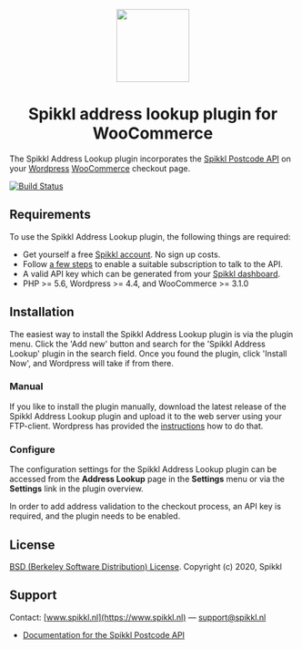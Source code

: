 <p align="center">
    <img src="https://www.spikkl.nl/images/hub/github/woocommerce.png" width="128" height="128" />
</p>
<h1 align="center">Spikkl address lookup plugin for WooCommerce</h1>

The Spikkl Address Lookup plugin incorporates the [Spikkl Postcode API](https://www.spikkl.nl/documentation) on your [Wordpress](https://wordpress.org) [WooCommerce](https://woocommerce.com) checkout page.

[![Build Status](https://travis-ci.org/spikkl/spikkl-php-woocommerce-plugin.png)](https://travis-ci.org/spikkl/spikkl-php-woocommerce-plugin)

## Requirements ##
To use the Spikkl Address Lookup plugin, the following things are required:
+ Get yourself a free [Spikkl account](https://www.spikkl.nl/signup). No sign up costs.
+ Follow [a few steps](https://www.spikkl.nl/account/billing) to enable a suitable subscription to talk to the API.
+ A valid API key which can be generated from your [Spikkl dashboard](https://www.spikkl.nl/account/credentials).
+ PHP >= 5.6, Wordpress >= 4.4, and WooCommerce >= 3.1.0

## Installation
The easiest way to install the Spikkl Address Lookup plugin is via the plugin menu. Click the 'Add new' button and search for the 'Spikkl Address Lookup' plugin in the search field. Once you found the plugin, click 'Install Now', and Wordpress will take if from there.

### Manual ###
If you like to install the plugin manually, download the latest release of the Spikkl Address Lookup plugin and upload it to the web server using your FTP-client. Wordpress has provided the [instructions](https://wordpress.org/support/article/managing-plugins/#manual-plugin-installation) how to do that.

### Configure ###
The configuration settings for the Spikkl Address Lookup plugin can be accessed from the **Address Lookup** page in the **Settings** menu or via the **Settings** link in the plugin overview.

In order to add address validation to the checkout process, an API key is required, and the plugin needs to be enabled.

## License

[BSD (Berkeley Software Distribution) License](http://www.opensource.org/licenses/bsd-license.php). Copyright (c) 2020, Spikkl

## Support

Contact: [www.spikkl.nl](https://www.spikkl.nl) — support@spikkl.nl

* [Documentation for the Spikkl Postcode API](https://www.spikkl.nl/documentation/)